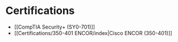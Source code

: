 
# Certifications
* [[CompTIA Security+ (SY0-701)]]
* [[Certifications/350-401 ENCOR/index|Cisco ENCOR (350-401)]]